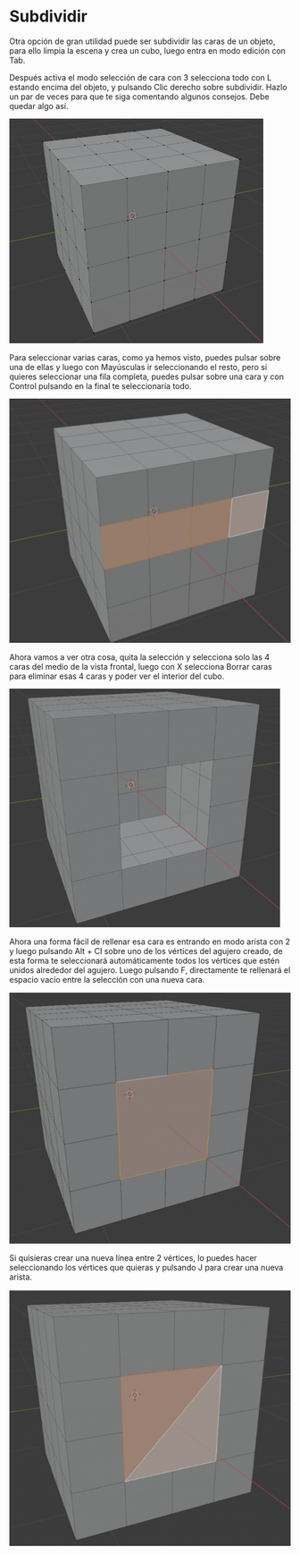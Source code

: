 # Subdividir

Otra opción de gran utilidad puede ser subdividir las caras de un objeto, para ello limpia la escena y crea un cubo, luego entra en modo edición con Tab.

Después activa el modo selección de cara con 3 selecciona todo con L estando encima del objeto, y pulsando Clic derecho sobre subdividir. Hazlo un par de veces para que te siga comentando algunos consejos. Debe quedar algo así.

![imagen](img/2022-12-03-15-29-02.png)

Para seleccionar varias caras, como ya hemos visto, puedes pulsar sobre una de ellas y luego con Mayúsculas ir seleccionando el resto, pero si quieres seleccionar una fila completa, puedes pulsar sobre una cara y con Control pulsando en la final te seleccionaría todo.

![imagen](img/2022-12-03-15-29-23.png)

Ahora vamos a ver otra cosa, quita la selección y selecciona solo las 4 caras del medio de la vista frontal, luego con X selecciona Borrar caras para eliminar esas 4 caras y poder ver el interior del cubo.

![imagen](img/2022-12-03-15-29-43.png)

Ahora una forma fácil de rellenar esa cara es entrando en modo arista con 2 y luego pulsando Alt + CI sobre uno de los vértices del agujero creado, de esta forma te seleccionará automáticamente todos los vértices que estén unidos alrededor del agujero. Luego pulsando F, directamente te rellenará el espacio vacío entre la selección con una nueva cara.

![imagen](img/2022-12-03-15-30-01.png)

Si quisieras crear una nueva línea entre 2 vértices, lo puedes hacer seleccionando los vértices que quieras y pulsando J para crear una nueva arista.

![imagen](img/2022-12-03-15-30-20.png)